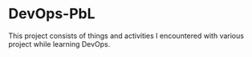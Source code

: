 # DevOps-PbL
This project consists of things and activities I encountered with various project while learning DevOps.
